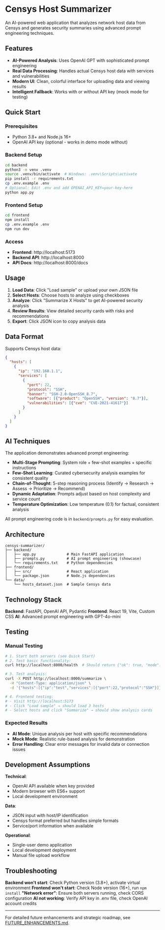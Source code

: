 # Censys Host Summarizer

An AI-powered web application that analyzes network host data from Censys and generates security summaries using advanced prompt engineering techniques.

## Features

- **AI-Powered Analysis**: Uses OpenAI GPT with sophisticated prompt engineering
- **Real Data Processing**: Handles actual Censys host data with services and vulnerabilities
- **Modern UI**: Clean, colorful interface for uploading data and viewing results
- **Intelligent Fallback**: Works with or without API key (mock mode for testing)

## Quick Start

### Prerequisites
- Python 3.8+ and Node.js 16+
- OpenAI API key (optional - works in demo mode without)

### Backend Setup
```bash
cd backend
python3 -m venv .venv
source .venv/bin/activate  # Windows: .venv\Scripts\activate
pip install -r requirements.txt
cp .env.example .env
# Optional: Edit .env and add OPENAI_API_KEY=your-key-here
python app.py
```

### Frontend Setup
```bash
cd frontend
npm install
cp .env.example .env
npm run dev
```

### Access
- **Frontend**: http://localhost:5173
- **Backend API**: http://localhost:8000
- **API Docs**: http://localhost:8000/docs

## Usage

1. **Load Data**: Click "Load sample" or upload your own JSON file
2. **Select Hosts**: Choose hosts to analyze using checkboxes
3. **Analyze**: Click "Summarize X Hosts" to get AI-powered security analysis
4. **Review Results**: View detailed security cards with risks and recommendations
5. **Export**: Click JSON icon to copy analysis data

## Data Format

Supports Censys host data:
```json
{
  "hosts": [
    {
      "ip": "192.168.1.1",
      "services": [
        {
          "port": 22,
          "protocol": "SSH",
          "banner": "SSH-2.0-OpenSSH_8.7",
          "software": [{"product": "OpenSSH", "version": "8.7"}],
          "vulnerabilities": [{"cve": "CVE-2021-41617"}]
        }
      ]
    }
  ]
}
```

## AI Techniques

The application demonstrates advanced prompt engineering:

- **Multi-Stage Prompting**: System role + few-shot examples + specific instructions
- **Few-Shot Learning**: Curated cybersecurity analysis examples for consistent quality
- **Chain-of-Thought**: 5-step reasoning process (Identify → Research → Assess → Prioritize → Recommend)
- **Dynamic Adaptation**: Prompts adjust based on host complexity and service count
- **Temperature Optimization**: Low temperature (0.1) for factual, consistent analysis

All prompt engineering code is in `backend/prompts.py` for easy evaluation.

## Architecture

```
censys-summarizer/
├── backend/
│   ├── app.py              # Main FastAPI application
│   ├── prompts.py          # AI prompt engineering (showcase)
│   └── requirements.txt    # Python dependencies
├── frontend/
│   ├── src/                # React application
│   └── package.json        # Node.js dependencies
└── data/
    └── hosts_dataset.json  # Sample Censys data
```

## Technology Stack

**Backend**: FastAPI, OpenAI API, Pydantic
**Frontend**: React 19, Vite, Custom CSS
**AI**: Advanced prompt engineering with GPT-4o-mini

## Testing

### Manual Testing
```bash
# 1. Start both servers (see Quick Start)
# 2. Test basic functionality:
curl http://localhost:8000/health  # Should return {"ok": true, "mode": "AI"}

# 3. Test analysis:
curl -X POST http://localhost:8000/summarize \
  -H "Content-Type: application/json" \
  -d '{"hosts":[{"ip":"test","services":[{"port":22,"protocol":"SSH"}]}]}'

# 4. Frontend testing:
# - Visit http://localhost:5173
# - Click "Load sample" → should load 3 hosts
# - Select hosts and click "Summarize" → should show analysis cards
```

### Expected Results
- **AI Mode**: Unique analysis per host with specific recommendations
- **Mock Mode**: Realistic rule-based analysis for demonstration
- **Error Handling**: Clear error messages for invalid data or connection issues

## Development Assumptions

**Technical**: 
- OpenAI API available when key provided
- Modern browser with ES6+ support
- Local development environment

**Data**: 
- JSON input with host/IP identification
- Censys format preferred but handles simple formats
- Service/port information when available

**Operational**: 
- Single-user demo application
- Local development deployment
- Manual file upload workflow

## Troubleshooting

**Backend won't start**: Check Python version (3.8+), activate virtual environment
**Frontend won't start**: Check Node version (16+), run `npm install`
**"Network error"**: Ensure both servers running, check CORS configuration
**AI not working**: Verify API key in .env file, check OpenAI account credits

---

For detailed future enhancements and strategic roadmap, see [FUTURE_ENHANCEMENTS.md](./FUTURE_ENHANCEMENTS.md).